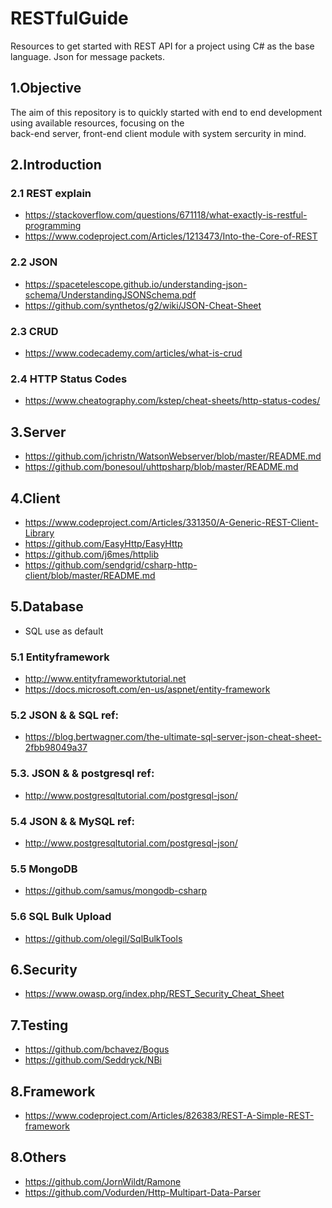 # RESTfulGuide
Resources to get started with REST API for a project using C# as the base language. Json for message packets.

## 1.Objective
The aim of this repository is to quickly started with end to end development using available resources, focusing on the  
back-end server, front-end client module with system sercurity in mind. 

## 2.Introduction
### 2.1 REST explain
- https://stackoverflow.com/questions/671118/what-exactly-is-restful-programming
- https://www.codeproject.com/Articles/1213473/Into-the-Core-of-REST

### 2.2 JSON 
- https://spacetelescope.github.io/understanding-json-schema/UnderstandingJSONSchema.pdf
- https://github.com/synthetos/g2/wiki/JSON-Cheat-Sheet

### 2.3 CRUD 
- https://www.codecademy.com/articles/what-is-crud


### 2.4 HTTP Status Codes
- https://www.cheatography.com/kstep/cheat-sheets/http-status-codes/


## 3.Server
- https://github.com/jchristn/WatsonWebserver/blob/master/README.md
- https://github.com/bonesoul/uhttpsharp/blob/master/README.md
  
  
## 4.Client
- https://www.codeproject.com/Articles/331350/A-Generic-REST-Client-Library
- https://github.com/EasyHttp/EasyHttp
- https://github.com/j6mes/httplib
- https://github.com/sendgrid/csharp-http-client/blob/master/README.md


## 5.Database
 - SQL use as default
### 5.1 Entityframework
 - http://www.entityframeworktutorial.net
 - https://docs.microsoft.com/en-us/aspnet/entity-framework
### 5.2 JSON & & SQL ref:
- https://blog.bertwagner.com/the-ultimate-sql-server-json-cheat-sheet-2fbb98049a37
### 5.3. JSON & & postgresql ref:
- http://www.postgresqltutorial.com/postgresql-json/
### 5.4 JSON & & MySQL ref:
- http://www.postgresqltutorial.com/postgresql-json/
### 5.5 MongoDB
- https://github.com/samus/mongodb-csharp
### 5.6 SQL Bulk Upload
- https://github.com/olegil/SqlBulkTools

## 6.Security
- https://www.owasp.org/index.php/REST_Security_Cheat_Sheet


## 7.Testing
- https://github.com/bchavez/Bogus
- https://github.com/Seddryck/NBi

## 8.Framework

- https://www.codeproject.com/Articles/826383/REST-A-Simple-REST-framework


## 8.Others
- https://github.com/JornWildt/Ramone
- https://github.com/Vodurden/Http-Multipart-Data-Parser



